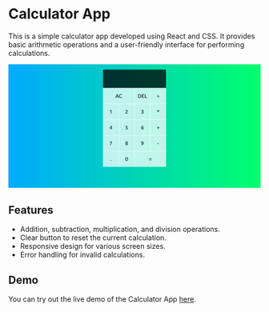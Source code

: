 # Calculator App

This is a simple calculator app developed using React and CSS. It provides basic arithmetic operations and a user-friendly interface for performing calculations.

![Calculator App Screenshot](./screenshot/Screenshot.png)

## Features

- Addition, subtraction, multiplication, and division operations.
- Clear button to reset the current calculation.
- Responsive design for various screen sizes.
- Error handling for invalid calculations.

## Demo

You can try out the live demo of the Calculator App [here](https://your-demo-link.com).


